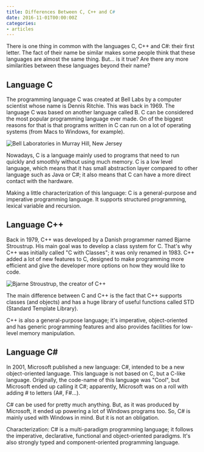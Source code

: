 ```yaml
---
title: Differences Between C, C++ and C#
date: 2016-11-01T00:00:00Z
categories:
- articles
---
```


There is one thing in common with the languages C, C++ and
C#: their first letter. The fact of their name be similar makes some people
think that these languages are almost the same thing. But… is it true? Are there
any more similarities between these languages beyond their name?

<!--more-->

## Language C

The programming language C was created at Bell Labs by a computer scientist
whose name is Dennis Ritchie. This was back in 1969. The language C was based on
another language called B. C can be considered the most popular programming
language ever made. On of the biggest reasons for that is that programs written
in C can run on a lot of operating systems (from Macs to Windows, for example).

![Bell Laboratories in Murray Hill, New Jersey](cdn:/2016-11-bell-labs "Bell Laboratories in Murray Hill, New Jersey")

Nowadays, C is a language mainly used to programs that need to run quickly and
smoothly without using much memory. C is a low level language, which means that
it has small abstraction layer compared to other language such as Java or C#; it
also means that C can have a more direct contact with the hardware.

Making a little characterization of this language: C is a general-purpose and
imperative programming language. It supports structured programming, lexical
variable and recursion.

## Language C++

Back in 1979, C++ was developed by a Danish programmer named Bjarne Stroustrup.
His main goal was to develop a class system for C. That's why C++ was initially
called "C with Classes"; it was only renamed in 1983. C++ added a lot of new
features to C, designed to make programming more efficient and give the
developer more options on how they would like to code.

![Bjarne Stroustrup, the creator of C++](cdn:/2016-11-bjarne-social "Bjarne Stroustrup, the creator of C++")

The main difference between C and C++ is the fact that C++ supports classes (and
objects) and has a huge library of useful functions called STD (Standard
Template Library).

C++ is also a general-purpose language; it's imperative, object-oriented and has
generic programming features and also provides facilities for low-level memory
manipulation.

## Language C#

In 2001, Microsoft published a new language: C#, intended to be a new
object-oriented language. This language is not based on C, but a C-like
language. Originally, the code-name of this language was "Cool", but Microsoft
ended up calling it C#; apparently, Microsoft was on a roll with adding # to
letters (A#, F#…).

C# can be used for pretty much anything. But, as it was produced by Microsoft,
it ended up powering a lot of Windows programs too. So, C# is mainly used with
Windows in mind. But it is not an obligation.

Characterization: C# is a multi-paradigm programming language; it follows the
imperative, declarative, functional and object-oriented paradigms. It's also
strongly typed and component-oriented programming language.
